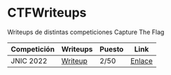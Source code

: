 # CTFWriteups
Writeups de distintas competiciones Capture The Flag



| Competición | Writeups              | Puesto | Link                               |
|-------------|-----------------------|--------|------------------------------------|
| JNIC 2022   | [Writeup](2022/JNIC/Writeups%20JNIC%202022%20CTF%20-%20LasNancysRubias.pdf) | 2/50   | [Enlace](https://2022.jnic.es/ctf) |